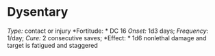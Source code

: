 ﻿---
name: Dysentary
type: contact or injury
fortitude: DC 16
onset: 1d3 days
frequency: 1/day
effect:
  "1d6 nonlethal damage and target is fatigued and staggered"
cure: 2 consecutive saves
---

# Dysentary
 *Type:* contact or injury
*Fortitude: * DC 16 *Onset:* 1d3 days; *Frequency*: 1/day; *Cure:* 2 consecutive saves;
*Effect: * 1d6 nonlethal damage and target is fatigued and staggered